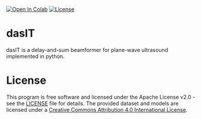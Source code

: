 [![Open In Colab](https://colab.research.google.com/assets/colab-badge.svg)](https://colab.research.google.com/github/luuleitner/dasIT/blob/main/beamform_image.ipynb)
[![License](https://img.shields.io/badge/License-Apache_2.0-blue.svg)](https://opensource.org/licenses/Apache-2.0)

# dasIT
dasIT is a delay-and-sum beamformer for plane-wave ultrasound implemented in python.

# License
This program is free software and licensed under the Apache License v2.0 - see the [LICENSE](https://github.com/luuleitner/dasIT/blob/main/LICENSE) file for details.
The provided dataset and models are licensed under a [Creative Commons Attribution 4.0 International License](https://github.com/luuleitner/dasIT/blob/master/license_datasets).

